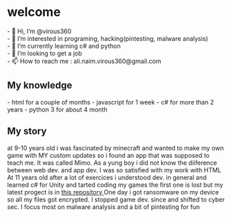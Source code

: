 <h1>welcome</h1>
- 👋 Hi, I’m @virous360 <br>
- 👀 I’m interested in programing, hacking(pintesting, malware analysis) <br>
- 🌱 I’m currently learning c# and python <br>
- 💞️ I’m looking to get a job<br>
- 📫 How to reach me : ali.naim.virous360@gmail.com

<h2>My knowledge</h2>
- html for a couple of months
- javascript  for 1 week
- c# for more than 2 years
- python 3 for about 4 month

<h2>My story</h2>
at 9-10 years old i was fascinated by minecraft and wanted to make my own game with MY custom updates 
so i found an app that was supposed to teach me. It was called Mimo. As a yung boy i did not know the diiference between web dev. and app dev. 
I was so satisfied with my work with HTML 
At 11 years old after a lot of exercices i understood dev. in general and learned c# for Unity and tarted coding my games the first one is lost but my latest progect is in <a href="https://github.com/virous360/kingdomOnline">this repository </a>
One day i got ransomware on my device so all my files got encrypted.
I stopped game dev. since and shifted to cyber sec. I focus most on malware analysis and a bit of pintesting for fun

<!---
virous360/virous360 is a ✨ special ✨ repository because its `README.md` (this file) appears on your GitHub profile.
You can click the Preview link to take a look at your changes.
--->
